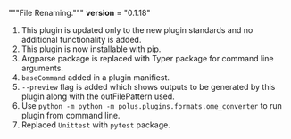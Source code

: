 """File Renaming."""
__version__ = "0.1.18"

1. This plugin is updated only to the new plugin standards and no additional functionality is added.
2. This plugin is now installable with pip.
3. Argparse package is replaced with Typer package for command line arguments.
4. `baseCommand` added in a plugin manifiest.
5. `--preview` flag is added which shows outputs to be generated by this plugin along with the outFilePattern used.
6. Use `python -m python -m polus.plugins.formats.ome_converter` to run plugin from command line.
7. Replaced `Unittest` with `pytest` package.
